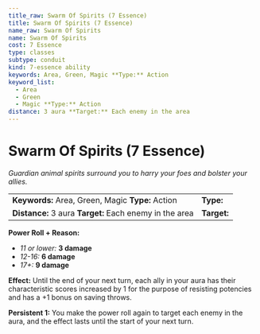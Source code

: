 ```yaml
---
title_raw: Swarm Of Spirits (7 Essence)
title: Swarm Of Spirits (7 Essence)
name_raw: Swarm Of Spirits
name: Swarm Of Spirits
cost: 7 Essence
type: classes
subtype: conduit
kind: 7-essence ability
keywords: Area, Green, Magic **Type:** Action
keyword_list:
  - Area
  - Green
  - Magic **Type:** Action
distance: 3 aura **Target:** Each enemy in the area
---
```


# Swarm Of Spirits (7 Essence)

*Guardian animal spirits surround you to harry your foes and bolster your allies.*

|                                                         |             |
| :------------------------------------------------------ | :---------- |
| **Keywords:** Area, Green, Magic **Type:** Action       | **Type:**   |
| **Distance:** 3 aura **Target:** Each enemy in the area | **Target:** |

**Power Roll + Reason:**

- *11 or lower:* **3 damage**
- *12-16:* **6 damage**
- *17+:* **9 damage**

**Effect:** Until the end of your next turn, each ally in your aura has their characteristic scores increased by 1 for the purpose of resisting potencies and has a +1 bonus on saving throws.

**Persistent 1:** You make the power roll again to target each enemy in the aura, and the effect lasts until the start of your next turn.
